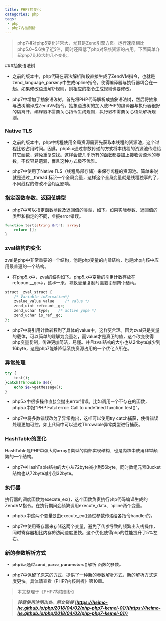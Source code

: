 ```yaml
---
title: PHP7的变化
categories: php
tags:
 - php
 - php7内核剖析
---
```


> php7相对php5变化非常大，尤其是Zend引擎方面。运行速度相比php5.0~5.6快了近5倍，同时还降低了php对系统资源的占用。下面简单介绍php7比较大的几个变化。

###抽象语法树

- 之前的版本中，php代码在语法解析阶段直接生成了ZendVM指令，也就是zend_language_parser.y中生成opline指令，使得编译器与执行器耦合在一起。如果修改语法解析规则，则相应的指令生成规则也要修改。

- php7中增加了抽象语法树。首先将PHP代码解析成抽象语法树，然后将抽象与法树编译成ZendVM指令。抽象语法树的加入使PHP的编译器与执行器很好的隔离开。编译器不需要关心指令生成规则，执行器不需要关心语法解析规则。

### Native TLS

- 之前的版本中，php中线程使用全局资源需要先获取本线程的资源池，这个过程比较占用时间。因此，php5.x通过参数传递的方式将本线程的资源池传递给其它函数，避免重复查找。这样会使几乎所有的函数都要加上接收资源池的参数，不仅容易遗漏，而且这种方式极不优雅。

-  php7中使用了Native TLS（线程局部存储）来保存线程的资源池。简单来说就是通过__thread 标识一个全局变量，这样这个全局变量就是线程独享的了，不同线程的修改不会相互影响。

### 指定函数参数、返回值类型

- php7中可以指定函数参数及返回值的类型，如下。如果实际参数、返回值的类型和指定的不同，会报error错误。

```php
function test(string $str): array{
	return [];
}
```

### zval结构的变化

zval是php中非常重要的一个结构，他是php变量的内部结构，也是php内核中应用最普遍的一个结构。

- 在php5.x中，zval的结构如下。php5.x中变量的引用计数存放在refcount__gc中，这样一来，导致变量复制时需要复制两个结构。

```php
struct _zval_struct {
	/* Variable inFormation*/
	zvalue_value value;    /* value */
	zend_uint refcount__gc;
	zend_uchar type;    /* active yupe */
	zend_uchar is_ref__gc;
};
```

- php7中将引用计数转移到了具体的value中，这样更合理。因为zval只是变量的载体，可以简单的理解为变量名，而value才是真正的值，这个改变使得php变量复制，传递更加简洁，易懂。并且zval结构的大小也从24byte减少到16byte，这是php7能够降低系统资源占用的一个优化点所在。

### 异常处理

```php
try {
	test();
}catch(Throwable $e){
	echo $e->getMessage();
}
```
- php5.x中很多操作直接会抛出error错误。比如调用一个不存在的函数，php5.x中报"PHP Fatal error: Call to undefined function test()"。

- php7中将多数错误改为了异常抛出，这样可以使用try catch捕获，使得错误处理更加可控。如上代码中可以通过Throwable异常类型进行捕获。

### HashTable的变化

HashTable是PHP中强大的array()类型的内部实现结构，也是内核中使用非常频繁的一个结构。

- php7中HashTable结构的大小从72byte减小到56byte，同时数组元素Bucket结构也从72byte减小到32byte。

### 执行器

执行器的调度函数为execute_ex()，这个函数负责执行php代码编译生成的ZendVM指令。在执行期间会频繁调用execute_data、opline两个变量。

- php5.x中这两个变量是由execute_ex()通过参数传递给各指令handler的。

- php7中使用寄存器来存储这两个变量，避免了传参导致的频繁出入栈操作，同时寄存器相比内存的访问速度更快。这个优化使得php的性能提升了5%左右。

### 新的参数解析方式

- php5.x通过zend_parse_parameters()解析 函数的参数。

- php7中保留了原来的方式，提供了一种新的参数解析方式，新的解析方式速度更快。具体请查看《PHP7内核剖析》第10章。



> 本文整理于《PHP7内核剖析》

> ***转载使用注明出处。原文链接 [https://heimo-he.github.io/php/2018/04/02/php-php7-kernel-01/](https://heimo-he.github.io/php/2018/04/02/php-php7-kernel-01/)***